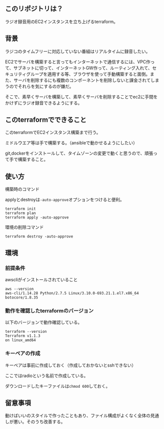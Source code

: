 ## このリポジトリは？

ラジオ録音用のEC2インスタンスを立ち上げるterraform。

## 背景

ラジコのタイムフリーに対応していない番組はリアルタイムに録音したい。

 EC2でサーバを構築すると言ってもインターネットで通信するには、VPC作って、サブネットに切って、インターネットGW作って、ルーティング入れて、セキュリティグループを適用する等、ブラウザを使って手動構築すると面倒。また、サーバを削除するにも複数のコンポーネントを削除しないと課金されてしまうのでそれらを気にするのが嫌だ。

そこで、素早くサーバを構築して、素早くサーバを削除することでec2に手間をかけずにラジオ録音できるようにする。

## このterraformでできること

このterraformでEC2インスタンス構築まで行う。

ミドルウエア等は手で構築する。（ansibleで動かせるようにしたい）

git,dockerをインストールして、タイムゾーンの変更で動くと思うので、頑張って手で構築すること。



## 使い方

構築時のコマンド

applyとdestroyは```-auto-approve```オプションをつけると便利。

```
terraform init
terraform plan
terraform apply -auto-approve
```

環境の削除コマンド

```
terraform destroy -auto-approve
```

## 環境

### 前提条件

awscliがインストールされていること

```
aws --version
aws-cli/1.14.28 Python/2.7.5 Linux/3.10.0-693.21.1.el7.x86_64 botocore/1.8.35
```

### 動作を確認したterraformのバージョン

以下のバージョンで動作確認している。



```
terraform --version
Terraform v1.1.3
on linux_amd64
```

### キーペアの作成

キーペアは事前に作成しておく（作成しておかないとsshできない）

ここではradioという名前で作成している。

ダウンロードしたキーファイルは```chmod 600```しておく。

## 留意事項

動けばいいのスタイルで作ったこともあり、ファイル構成がよくなく全体の見通しが悪い。そのうち改善する。

